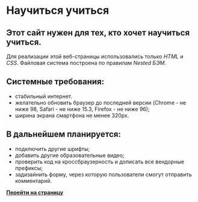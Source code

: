 # **Научиться учиться**

## Этот сайт нужен для тех, кто хочет научиться учиться.
Для реализации этой веб-страницы использовались только *HTML* и *CSS*. Файловая система построена по правилам *Nested БЭМ*.

## Системные требования:
* стабильный интернет.
* желательно обновить браузер до последней версии (Chrome - не ниже 98, Safari - не ниже 15.3, Firefox - не ниже 96);
* ширина экрана смартфона не менее 320px.

## В дальнейшем планируется:
* подключить другие шрифты;
* добавить другие образовательные видео;
* проверить код на кроссбраузерность и дописать все вендорные префиксы;
* задизайнить форму, через которую пользователи смогут отправить комментарий.

**[Перейти на страницу](https://genlady.github.io/how-to-learn-update/)**
